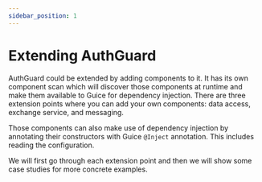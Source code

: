 ```yaml
---
sidebar_position: 1
---
```


# Extending AuthGuard
AuthGuard could be extended by adding components to it. It has its own component scan which will discover those components at runtime and make them available to Guice for dependency injection. There are three extension points where you can add your own components: data access, exchange service, and messaging.

Those components can also make use of dependency injection by annotating their constructors with Guice `@Inject` annotation. This includes reading the configuration.

We will first go through each extension point and then we will show some case studies for more concrete examples.
